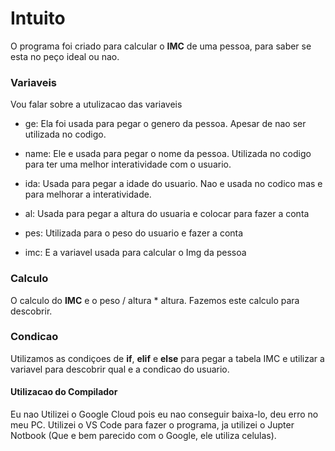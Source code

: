 # Intuito 

O programa foi criado para calcular o **IMC** de uma pessoa, para saber se esta no peço ideal ou nao.

### Variaveis 

Vou falar sobre a utulizacao das variaveis 

- ge: 
    Ela foi usada para pegar o genero da pessoa. Apesar de nao ser utilizada no codigo.

- name: 
    Ele e usada para pegar o nome da pessoa. Utilizada no codigo para ter uma melhor interatividade com o usuario.

- ida: 
    Usada para pegar a idade do usuario. Nao e usada no codico mas e para melhorar a interatividade.

- al: 
    Usada para pegar a altura do usuaria e colocar para fazer a conta

- pes: 
    Utilizada para o peso do usuario e fazer a conta

- imc:
    E a variavel usada para calcular o Img da pessoa 


### Calculo 

O calculo do **IMC** e o peso / altura * altura. Fazemos este calculo para descobrir.

### Condicao

Utilizamos as condiçoes de **if**, **elif** e **else** para pegar a tabela IMC e utilizar a variavel para descobrir qual e a condicao do usuario.


#### Utilizacao do Compilador

Eu nao Utilizei o Google Cloud pois eu nao conseguir baixa-lo, deu erro no meu PC. Utilizei o VS Code para fazer o programa, ja utilizei o Jupter Notbook (Que e bem parecido com o Google, ele utiliza celulas).
